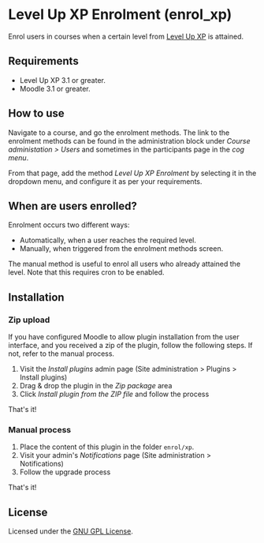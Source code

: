 Level Up XP Enrolment (enrol_xp)
================================

Enrol users in courses when a certain level from [Level Up XP](https://moodle.org/plugins/block_xp) is attained.

Requirements
------------

- Level Up XP 3.1 or greater.
- Moodle 3.1 or greater.

How to use
----------

Navigate to a course, and go the enrolment methods. The link to the enrolment methods can be found in the administration block under _Course administation > Users_ and sometimes in the participants page in the _cog menu_.

From that page, add the method _Level Up XP Enrolment_ by selecting it in the dropdown menu, and configure it as per your requirements.

When are users enrolled?
------------------------

Enrolment occurs two different ways:

- Automatically, when a user reaches the required level.
- Manually, when triggered from the enrolment methods screen.

The manual method is useful to enrol all users who already attained the level. Note that this requires cron to be enabled.

Installation
------------

### Zip upload

If you have configured Moodle to allow plugin installation from the user interface, and you received a zip of the plugin, follow the following steps. If not, refer to the manual process.

1. Visit the _Install plugins_ admin page (Site administration > Plugins > Install plugins)
2. Drag & drop the plugin in the _Zip package_ area
3. Click _Install plugin from the ZIP file_ and follow the process

That's it!

### Manual process

1. Place the content of this plugin in the folder `enrol/xp`.
2. Visit your admin's _Notifications_ page (Site administration > Notifications)
3. Follow the upgrade process

That's it!

License
-------

Licensed under the [GNU GPL License](http://www.gnu.org/copyleft/gpl.html).

